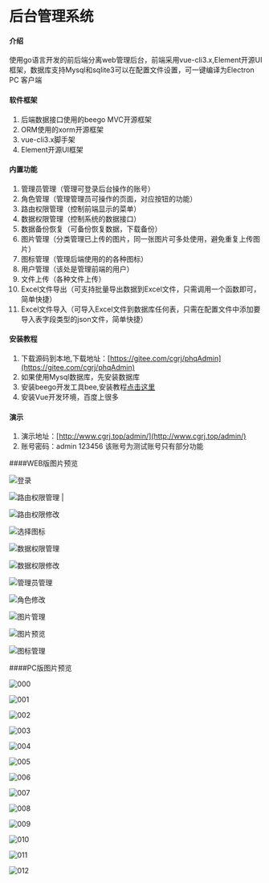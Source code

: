 # 后台管理系统

#### 介绍
使用go语言开发的前后端分离web管理后台，前端采用vue-cli3.x,Element开源UI框架，数据库支持Mysql和sqlite3可以在配置文件设置，可一键编译为Electron PC
客户端
#### 软件框架
1. 后端数据接口使用的beego MVC开源框架
2. ORM使用的xorm开源框架
3. vue-cli3.x脚手架
4. Element开源UI框架

#### 内置功能
1. 管理员管理（管理可登录后台操作的账号）
2. 角色管理（管理管理员可操作的页面，对应按钮的功能）
3. 路由权限管理（控制前端显示的菜单）
4. 数据权限管理（控制系统的数据接口）
5. 数据备份恢复（可备份恢复数据，下载备份）
6. 图片管理（分类管理已上传的图片，同一张图片可多处使用，避免重复上传图片）
7. 图标管理（管理后端使用的的各种图标）
8. 用户管理（该处是管理前端的用户）
9. 文件上传（各种文件上传）
10. Excel文件导出（可支持批量导出数据到Excel文件，只需调用一个函数即可，简单快捷）
11. Excel文件导入（可导入Excel文件到数据库任何表，只需在配置文件中添加要导入表字段类型的json文件，简单快捷）

#### 安装教程

1. 下载源码到本地,下载地址：[https://gitee.com/cgrj/phqAdmin](https://gitee.com/cgrj/phqAdmin)
2. 如果使用Mysql数据库，先安装数据库
3. 安装beego开发工具bee,安装教程[点击这里](https://beego.me/docs/install/bee.md)
4. 安装Vue开发环境，百度上很多

#### 演示
1. 演示地址：[http://www.cgrj.top/admin/](http://www.cgrj.top/admin/)
2. 账号密码：admin  123456  该账号为测试账号只有部分功能 

####WEB版图片预览

![登录](http://www.cgrj.top/admin-img/web/000.jpg)

![路由权限管理](http://www.cgrj.top/admin-img/web/001.jpg) |

![路由权限修改](http://www.cgrj.top/admin-img/web/002.jpg) 

![选择图标](http://www.cgrj.top/admin-img/003/web.jpg) 

![数据权限管理](http://www.cgrj.top/admin-img/web/004.jpg) 

![数据权限修改](http://www.cgrj.top/admin-img/web/005.jpg) 

![管理员管理](http://www.cgrj.top/admin-img/web/006.jpg) 

![角色修改](http://www.cgrj.top/admin-img/web/007.jpg) 

![图片管理](http://www.cgrj.top/admin-img/web/008.jpg) 

![图片预览](http://www.cgrj.top/admin-img/web/009.jpg) 

![图标管理](http://www.cgrj.top/admin-img/web/010.jpg) 

####PC版图片预览

![000](http://www.cgrj.top/admin-img/pc/000.jpg)

![001](http://www.cgrj.top/admin-img/pc/001.jpg)

![002](http://www.cgrj.top/admin-img/pc/002.jpg) 

![003](http://www.cgrj.top/admin-img/pc/003.jpg) 

![004](http://www.cgrj.top/admin-img/pc/004.jpg) 

![005](http://www.cgrj.top/admin-img/pc/005.jpg)
 
![006](http://www.cgrj.top/admin-img/pc/006.jpg) 

![007](http://www.cgrj.top/admin-img/pc/007.jpg) 

![008](http://www.cgrj.top/admin-img/pc/008.jpg)
 
![009](http://www.cgrj.top/admin-img/pc/009.jpg) 

![010](http://www.cgrj.top/admin-img/pc/010.jpg)

![011](http://www.cgrj.top/admin-img/pc/011.jpg)

![012](http://www.cgrj.top/admin-img/pc/012.jpg)
